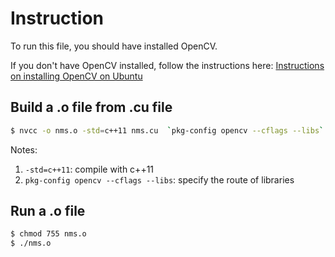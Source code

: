 # Instruction
To run this file, you should have installed OpenCV.

If you don't have OpenCV installed, follow the instructions here: [Instructions on installing OpenCV on Ubuntu](https://github.com/keineahnung2345/Parallel_NMS/blob/master/GPU/How%20to%20install%20OpenCV%20on%20Ubuntu.md)

## Build a .o file from .cu file
```sh
$ nvcc -o nms.o -std=c++11 nms.cu  `pkg-config opencv --cflags --libs`
```

Notes:
1. `-std=c++11`: compile with c++11
2. `pkg-config opencv --cflags --libs`: specify the route of libraries

## Run a .o file
```sh
$ chmod 755 nms.o
$ ./nms.o
```
